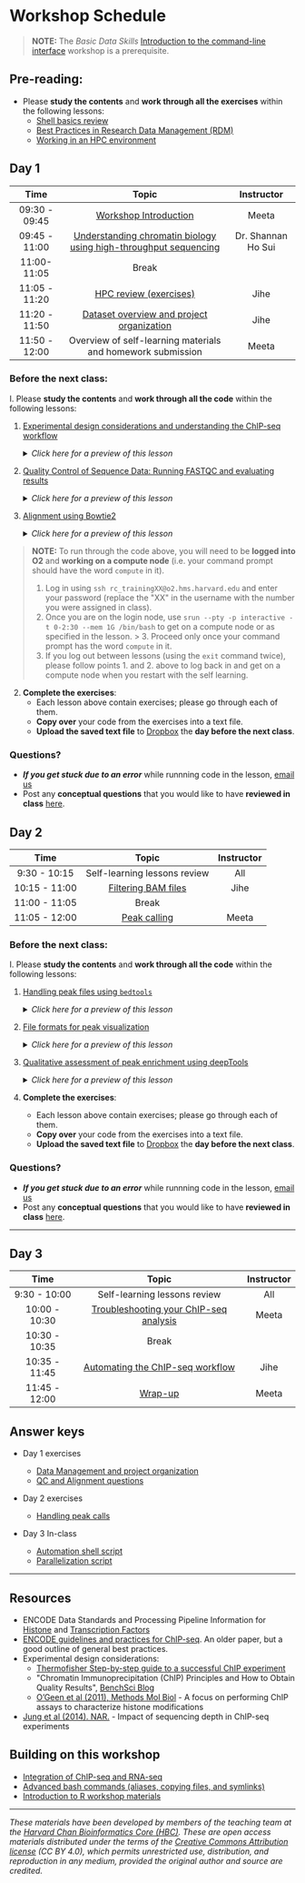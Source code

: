 # Workshop Schedule

> **NOTE:** The *Basic Data Skills* [Introduction to the command-line interface](https://hbctraining.github.io/Intro-to-shell-flipped/schedule/) workshop is a prerequisite.


## Pre-reading:

* Please **study the contents** and **work through all the exercises** within the following lessons:
  * [Shell basics review](https://hbctraining.github.io/Intro-to-rnaseq-hpc-salmon-flipped/lessons/shell_review.html)
  * [Best Practices in Research Data Management (RDM)](https://hbctraining.github.io/Intro-to-rnaseq-hpc-salmon-flipped/lessons/04a_data_organization.html)
  * [Working in an HPC environment](https://hbctraining.github.io/Intro-to-rnaseq-hpc-salmon-flipped/lessons/03_working_on_HPC.html)
  
  
## Day 1

| Time |  Topic  | Instructor |
|:-----------:|:----------:|:--------:|
| 09:30 - 09:45 | [Workshop Introduction](https://github.com/hbctraining/Intro-to-ChIPseq-flipped/blob/main/lectures/Intro_to_workshop.pdf) | Meeta |
| 09:45 - 11:00 | [Understanding chromatin biology using high-throughput sequencing]() | Dr. Shannan Ho Sui |
| 11:00- 11:05 | Break|  |
| 11:05 - 11:20 | [HPC review (exercises)](https://hbctraining.github.io/Intro-to-rnaseq-hpc-salmon-flipped/lessons/03_working_on_HPC.html#exercises) | Jihe |
| 11:20 - 11:50 | [Dataset overview and project organization](../lessons/02_dataset_and_project_setup.md) | Jihe |
| 11:50 - 12:00 | Overview of self-learning materials and homework submission | Meeta|



### Before the next class:

I. Please **study the contents** and **work through all the code** within the following lessons:
   1. [Experimental design considerations and understanding the ChIP-seq workflow](../lessons/01_ChIPseq_design_and_workflow.md)
      <details>
       <summary><i>Click here for a preview of this lesson</i></summary>
         <br>Before you begin thinking about performing the experiment, it is important to plan for it and choose a protocol that is best suited for you. There are many things to consider depending on the cells you are working with, and your protein of interest. <br><br>In this lesson, we will:<br>
             - Review three different types of methods for exploring chromatin biology<br>
             - Highlight the experimental design considerations for each method<br>
             - Highlight the sequencing considerations for each method R<br><br>
        </details>
   

   2. [Quality Control of Sequence Data: Running FASTQC and evaluating results](../lessons/03_QC_FASTQC.md)
      <details>
       <summary><i>Click here for a preview of this lesson</i></summary>
         <br>The first step of most NGS analyses is to evaluate the quality of your sequencing reads. <br><br>In this lesson you will explore:<br>
            - The FASTQC software, and how to run it on your raw sequencing data<br>
            - The HTML report that is returned from FASTQC and how to interepret the different plots<br><br>
        </details>
        
   3. [Alignment using Bowtie2](../lessons/04_alignment_using_bowtie2.md)
      <details>
       <summary><i>Click here for a preview of this lesson</i></summary>
         <br>The next step is taking our high quality reads and figuring out where in the genome the originated from. In theory this seems like a simple task, but in practice it is quite challenging. <br><br>In this lesson you will cover:<br>
            - The Bowtie2 software, a popular tool for aligning DNA sequence reads<br>
            - Alignment file formats<br>
            - How to run your alignment as a job on the cluster<br><br>
        </details>


> **NOTE:** To run through the code above, you will need to be **logged into O2** and **working on a compute node** (i.e. your command prompt should have the word `compute` in it).
> 1. Log in using `ssh rc_trainingXX@o2.hms.harvard.edu` and enter your password (replace the "XX" in the username with the number you were assigned in class). 
> 2. Once you are on the login node, use `srun --pty -p interactive -t 0-2:30 --mem 1G /bin/bash` to get on a compute node or as specified in the lesson. > 3. Proceed only once your command prompt has the word `compute` in it.
> 4. If you log out between lessons (using the `exit` command twice), please follow points 1. and 2. above to log back in and get on a compute node when you restart with the self learning.
>

2. **Complete the exercises**:
   * Each lesson above contain exercises; please go through each of them.
   * **Copy over** your code from the exercises into a text file. 
   * **Upload the saved text file** to [Dropbox]() the **day before the next class**.

### Questions?
* ***If you get stuck due to an error*** while runnning code in the lesson, [email us](mailto:hbctraining@hsph.harvard.edu) 
* Post any **conceptual questions** that you would like to have **reviewed in class** [here](https://PollEv.com/hbctraining945).

## Day 2

| Time |  Topic  | Instructor |
|:-----------:|:----------:|:--------:|
| 9:30 - 10:15 | Self-learning lessons review |  All |
| 10:15 - 11:00 | [Filtering BAM files](../lessons/05_filtering_BAM_files.md) | Jihe |
| 11:00 - 11:05 | Break|  |
| 11:05 - 12:00 | [Peak calling](../lessons/06_peak_calling_macs.md) | Meeta |

### Before the next class:

I. Please **study the contents** and **work through all the code** within the following lessons:
   1. [Handling peak files using `bedtools`](../lessons/07_handling_peaks_bedtools.md)
      <details>
       <summary><i>Click here for a preview of this lesson</i></summary>
         <br>Now that we have called peaks for each of our samples, it's time to look at the output. The output of MACS2 includes various files, with the narrowPeak file being the most important for interpretation. <br><br>In this lesson you will cover:<br>
             - The basics of the BED file format (and how it extends to narrowPeak files)<br>
             - The bedtools suite of tools<br>
             - Filtering and intersecting BED files <br><br>
        </details>
   
   2. [File formats for peak visualization](../lessons/08_creating_bigwig_files.md)
      <details>
       <summary><i>Click here for a preview of this lesson</i></summary>
         <br>ChIP-seq data is best evaluated by visualizing peaks. However, in order to do so we require the appropriate file formats.
         <br><br>In this lesson you will:<br>
            - Learn about different file formats for peak visualization<br>
            - Create bigWig files<br><br>
         </details>

   3. [Qualitative assessment of peak enrichment using deepTools](../lessons/09_data_visualization.md)
      <details>
       <summary><i>Click here for a preview of this lesson</i></summary>
         <br>An exciting component of ChIP-seq analysis is to be able to visualize your results, and gain some biologically meaningful insight. This may in turn generate hypothesis for you to further explore with your data!  <br><br>In this lesson you will learn:<br>
            - How to use deepTools to create heatmaps and profile plots<br>
            - To ask questions about your data and find answers through visualization<br><br>
        </details>



2. **Complete the exercises**:
   * Each lesson above contain exercises; please go through each of them.
   * **Copy over** your code from the exercises into a text file. 
   * **Upload the saved text file** to [Dropbox]() the **day before the next class**.

### Questions?
* ***If you get stuck due to an error*** while runnning code in the lesson, [email us](mailto:hbctraining@hsph.harvard.edu) 
* Post any **conceptual questions** that you would like to have **reviewed in class** [here](https://PollEv.com/hbctraining945).

***

## Day 3

| Time |  Topic  | Instructor |
|:-----------:|:----------:|:--------:|
| 9:30 - 10:00 | Self-learning lessons review | All |
| 10:00 - 10:30 | [Troubleshooting your ChIP-seq analysis](../lessons/troubleshooting_chipseq_partI.md) | Meeta |
| 10:30 - 10:35 | Break|  |
| 10:35 - 11:45 | [Automating the ChIP-seq workflow](../lessons/10_automation_new.md) | Jihe |
| 11:45 - 12:00 | [Wrap-up](../lectures/Wrap-up_new.pdf) | Meeta |


## Answer keys

* Day 1 exercises 
  * [Data Management and project organization](../homework/Day1_readme_answerkey.md)
  * [QC and Alignment questions](../homework/Day1_answer_key.md)

* Day 2 exercises 
  * [Handling peak calls](../homework/Day2_answer_key.md)

* Day 3 In-class 
  * [Automation shell script](../homework/chipseq_analysis_on_input_file.sh)
  * [Parallelization script](../homework/chipseq_run_allfiles.sh)

***

## Resources
* ENCODE Data Standards and Processing Pipeline Information for [Histone](https://www.encodeproject.org/chip-seq/histone/) and [Transcription Factors](https://www.encodeproject.org/chip-seq/transcription_factor/)
* [ENCODE guidelines and practices for ChIP-seq](https://www.ncbi.nlm.nih.gov/pmc/articles/PMC3431496/). An older paper, but a good outline of general best practices.
* Experimental design considerations:
    * [Thermofisher Step-by-step guide to a successful ChIP experiment](https://www.thermofisher.com/us/en/home/life-science/antibodies/antibodies-learning-center/antibodies-resource-library/antibody-application-notes/step-by-step-guide-successful-chip-assays.html)
    * "Chromatin Immunoprecipitation (ChIP) Principles and How to Obtain Quality Results", [BenchSci Blog](https://blog.benchsci.com/chromatin-immunoprecipitation-chip-principles-and-how-to-obtain-quality-results)
    * [O’Geen et al (2011), Methods Mol Biol](https://pubmed.ncbi.nlm.nih.gov/21913086/) - A focus on performing ChIP assays to characterize histone modifications
* [Jung et al (2014). NAR.](https://academic.oup.com/nar/article/42/9/e74/1248114) - Impact of sequencing depth in ChIP-seq experiments 



## Building on this workshop
* [Integration of ChIP-seq and RNA-seq](../lessons/integrating_rna-seq_and_chip-seq.md)
* [Advanced bash commands (aliases, copying files, and symlinks)](https://hbctraining.github.io/Intro-to-rnaseq-hpc-salmon-flipped/lessons/more_bash_cluster.html)
* [Introduction to R workshop materials](https://hbctraining.github.io/Intro-to-R-flipped/#lessons) 


***

*These materials have been developed by members of the teaching team at the [Harvard Chan Bioinformatics Core (HBC)](http://bioinformatics.sph.harvard.edu/). These are open access materials distributed under the terms of the [Creative Commons Attribution license](https://creativecommons.org/licenses/by/4.0/) (CC BY 4.0), which permits unrestricted use, distribution, and reproduction in any medium, provided the original author and source are credited.*
